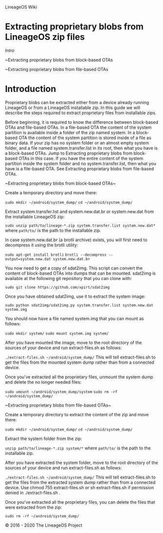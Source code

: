 LineageOS Wiki

# Extracting proprietary blobs from LineageOS zip files

*Intro*

~Extracting proprietary blobs from block-based OTAs

~Extracting proprietary blobs from file-based OTAs


# Introduction

Proprietary blobs can be extracted either from a device already running LineageOS or from a LineageOS installable zip. In this guide we will describe the steps required to extract proprietary files from installable zips.

Before beginning, it is required to know the difference between block-based OTAs and file-based OTAs. In a file-based OTA the content of the system partition is available inside a folder of the zip named system. In a block-based OTA the content of the system partition is stored inside of a file as binary data. If your zip has no system folder or an almost empty system folder, and a file named system.transfer.list in its root, then what you have is a block-based OTAs. Jump to Extracting proprietary blobs from block-based OTAs in this case. If you have the entire content of the system partition inside the system folder and no system.transfer.list, then what you have is a file-based OTA. See Extracting proprietary blobs from file-based OTAs.

~Extracting proprietary blobs from block-based OTAs~


Create a temporary directory and move there:

``sudo mkdir ~/android/system_dump/``
``cd ~/android/system_dump/``


Extract system.transfer.list and system.new.dat.br or system.new.dat from the installable LineageOS zip:

``sudo unzip path/to/lineage-*.zip system.transfer.list system.new.dat*``
where ``path/to/`` is the path to the installable zip.



In case system.new.dat.br (a brotli archive) exists, you will first need to decompress it using the brotli utility:

``sudo apt-get install brotli``
``brotli --decompress --output=system.new.dat system.new.dat.br``


You now need to get a copy of sdat2img. This script can convert the content of block-based OTAs into dumps that can be mounted. sdat2img is available at the following git repository that you can clone with:

``sudo git clone https://github.com/xpirt/sdat2img``


Once you have obtained sdat2img, use it to extract the system image:

``sudo python sdat2img/sdat2img.py system.transfer.list system.new.dat system.img``


You should now have a file named system.img that you can mount as follows:

``sudo mkdir system/``
``sudo mount system.img system/``


After you have mounted the image, move to the root directory of the sources of your device and run extract-files.sh as follows:

``./extract-files.sh ~/android/system_dump/``
This will tell extract-files.sh to get the files from the mounted system dump rather than from a connected device.



Once you’ve extracted all the proprietary files, unmount the system dump and delete the no longer needed files:

``sudo umount ~/android/system_dump/system``
``sudo rm -rf ~/android/system_dump/``




~Extracting proprietary blobs from file-based OTAs~

Create a temporary directory to extract the content of the zip and move there:

``sudo mkdir ~/android/system_dump/``
``cd ~/android/system_dump/``


Extract the system folder from the zip:

``unzip path/to/lineage-*.zip system/*``
where ``path/to/`` is the path to the installable zip.


After you have extracted the system folder, move to the root directory of the sources of your device and run extract-files.sh as follows:

``./extract-files.sh ~/android/system_dump/``
This will tell extract-files.sh to get the files from the extracted system dump rather than from a connected device. Use chmod 755 extract-files.sh or sh extract-files.sh if permission denied in ./extract-files.sh    .

Once you’ve extracted all the proprietary files, you can delete the files that were extracted from the zip:

``sudo rm -rf ~/android/system_dump/``


© 2016 - 2020 The LineageOS Project
